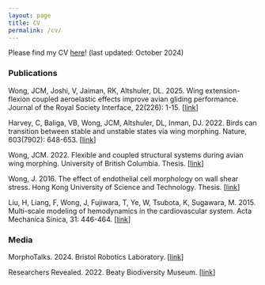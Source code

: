 ```yaml
---
layout: page
title: CV
permalink: /cv/
---
```


Please find my CV <a href="/files/JasminWongCV.pdf">here</a>! (last updated: October 2024)

<h3>Publications</h3>

Wong, JCM, Joshi, V, Jaiman, RK, Altshuler, DL. 2025. Wing extension-flexion coupled aeroelastic effects improve avian gliding performance. Journal of the Royal Society Interface, 22(226): 1-15. [<a href="https://royalsocietypublishing.org/doi/abs/10.1098/rsif.2024.0753">link</a>]

Harvey, C, Baliga, VB, Wong, JCM, Altshuler, DL, Inman, DJ. 2022. Birds can transition between stable and unstable states via wing morphing. Nature, 603(7902): 648-653. [<a href="https://www.nature.com/articles/s41586-022-04477-8">link</a>]

Wong, JCM. 2022. Flexible and coupled structural systems during avian wing morphing. University of British Columbia. Thesis. [<a href="https://open.library.ubc.ca/soa/cIRcle/collections/ubctheses/24/items/1.0413193">link</a>]

Wong, J. 2016. The effect of endothelial cell morphology on wall shear stress. Hong Kong University of Science and Technology. Thesis. [<a href="https://repository.hkust.edu.hk/ir/Record/1783.1-87034">link</a>]

Liu, H, Liang, F, Wong, J, Fujiwara, T, Ye, W, Tsubota, K, Sugawara, M. 2015. Multi-scale modeling of hemodynamics in the cardiovascular system. Acta Mechanica Sinica, 31: 446-464. [<a href="https://link.springer.com/article/10.1007/s10409-015-0416-7">link</a>]


<h3>Media</h3>

MorphoTalks. 2024. Bristol Robotics Laboratory. [<a href="https://www.youtube.com/watch?app=desktop&v=ACCohLLZgOc">link</a>]

Researchers Revealed. 2022. Beaty Biodiversity Museum. [<a href="https://explore.beatymuseum.ubc.ca/researchers-revealed/j_wong/">link</a>]
